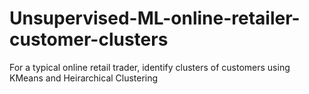 # Unsupervised-ML-online-retailer-customer-clusters

For a typical online retail trader, identify clusters of customers using KMeans and Heirarchical Clustering
